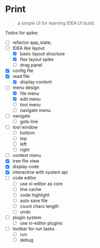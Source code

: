 # Print

> a simple UI for learning IDEA UI build.

Todos for spike:

 - [ ] refactor app_state;
 - [ ] IDEA like layout
    - [x] basic layout structure
    - [x] flex layout spike
    - [ ] drag panel
 - [x] config file
 - [x] read file
     - [x] display content
 - [ ] menu design
     - [x] file menu
     - [x] edit menu
     - [ ] tool menu
     - [ ] navigate menu
 - [ ] navigate
     - [ ] goto line
 - [ ] tool window
     - [ ] bottom
     - [ ] top
     - [ ] left
     - [ ] right
 - [ ] context menu
 - [x] tree file view
 - [x] display code
 - [x] interactive with system api
 - [ ] code editor
    - [ ] use xi-editor as core
    - [ ] line cache
    - [ ] code highlight
    - [ ] auto save file
    - [ ] count chars length
    - [ ] undo
 - [ ] plugin system
    - [ ] use xi-editor plugins
 - [ ] toolbar for run tasks
     - [ ] run
     - [ ] debug
